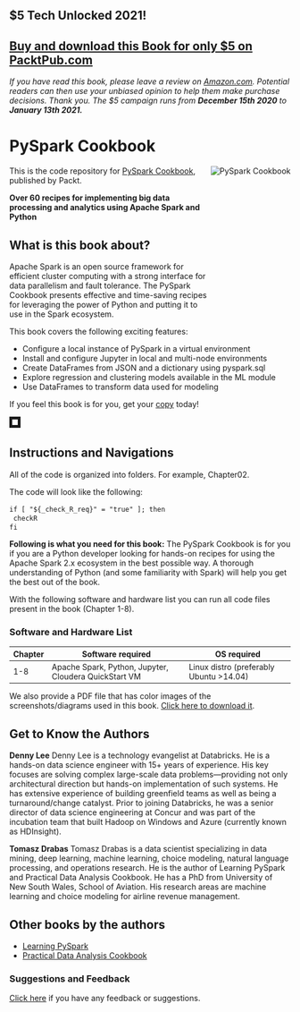 ## $5 Tech Unlocked 2021!
[Buy and download this Book for only $5 on PacktPub.com](https://www.packtpub.com/product/pyspark-cookbook/9781788835367)
-----
*If you have read this book, please leave a review on [Amazon.com](https://www.amazon.com/gp/product/1788835360).     Potential readers can then use your unbiased opinion to help them make purchase decisions. Thank you. The $5 campaign         runs from __December 15th 2020__ to __January 13th 2021.__*

# PySpark Cookbook

<a href="https://www.packtpub.com/big-data-and-business-intelligence/pyspark-cookbook?utm_source=github&utm_medium=repository&utm_campaign=9781788835367"><img src="https://d255esdrn735hr.cloudfront.net/sites/default/files/imagecache/ppv4_main_book_cover/B09522_MockupCover.png" alt="PySpark Cookbook" height="256px" align="right"></a>

This is the code repository for [PySpark Cookbook](https://www.packtpub.com/big-data-and-business-intelligence/pyspark-cookbook?utm_source=github&utm_medium=repository&utm_campaign=9781788835367), published by Packt.

**Over 60 recipes for implementing big data processing and analytics using Apache Spark and Python**

## What is this book about?
Apache Spark is an open source framework for efficient cluster computing with a strong interface for data parallelism and fault tolerance. The PySpark Cookbook presents effective and time-saving recipes for leveraging the power of Python and putting it to use in the Spark ecosystem.

This book covers the following exciting features: 
* Configure a local instance of PySpark in a virtual environment
* Install and configure Jupyter in local and multi-node environments
* Create DataFrames from JSON and a dictionary using pyspark.sql
* Explore regression and clustering models available in the ML module
* Use DataFrames to transform data used for modeling

If you feel this book is for you, get your [copy](https://www.amazon.com/dp/1788835360) today!

<a href="https://www.packtpub.com/?utm_source=github&utm_medium=banner&utm_campaign=GitHubBanner"><img src="https://raw.githubusercontent.com/PacktPublishing/GitHub/master/GitHub.png" 
alt="https://www.packtpub.com/" border="5" /></a>


## Instructions and Navigations
All of the code is organized into folders. For example, Chapter02.

The code will look like the following:
```
if [ "${_check_R_req}" = "true" ]; then
 checkR
fi
```

**Following is what you need for this book:**
The PySpark Cookbook is for you if you are a Python developer looking for hands-on recipes for using the Apache Spark 2.x ecosystem in the best possible way. A thorough understanding of Python (and some familiarity with Spark) will help you get the best out of the book.

With the following software and hardware list you can run all code files present in the book (Chapter 1-8).

### Software and Hardware List

| Chapter  | Software required                   | OS required                        |
| -------- | ------------------------------------| -----------------------------------|
| 1-8      | Apache Spark, Python, Jupyter, Cloudera QuickStart VM                      |Linux distro (preferably Ubuntu >14.04)|
                     
We also provide a PDF file that has color images of the screenshots/diagrams used in this book. [Click here to download it](https://www.packtpub.com/sites/default/files/downloads/PySparkCookbook_ColorImages.pdf).

## Get to Know the Authors
**Denny Lee**
Denny Lee is a technology evangelist at Databricks. He is a hands-on data science engineer with 15+ years of experience. His key focuses are solving complex large-scale data problems—providing not only architectural direction but hands-on implementation of such systems. He has extensive experience of building greenfield teams as well as being a turnaround/change catalyst. Prior to joining Databricks, he was a senior director of data science engineering at Concur and was part of the incubation team that built Hadoop on Windows and Azure (currently known as HDInsight).

**Tomasz Drabas**
Tomasz Drabas is a data scientist specializing in data mining, deep learning, machine learning, choice modeling, natural language processing, and operations research. He is the author of Learning PySpark and Practical Data Analysis Cookbook. He has a PhD from University of New South Wales, School of Aviation. His research areas are machine learning and choice modeling for airline revenue management.


## Other books by the authors
* [Learning PySpark](https://www.packtpub.com/big-data-and-business-intelligence/learning-pyspark?utm_source=github&utm_medium=repository&utm_campaign=9781786463708)
* [Practical Data Analysis Cookbook](https://www.packtpub.com/big-data-and-business-intelligence/practical-data-analysis-cookbook?utm_source=github&utm_medium=repository&utm_campaign=9781783551668)

### Suggestions and Feedback
[Click here](https://docs.google.com/forms/d/e/1FAIpQLSdy7dATC6QmEL81FIUuymZ0Wy9vH1jHkvpY57OiMeKGqib_Ow/viewform) if you have any feedback or suggestions.

